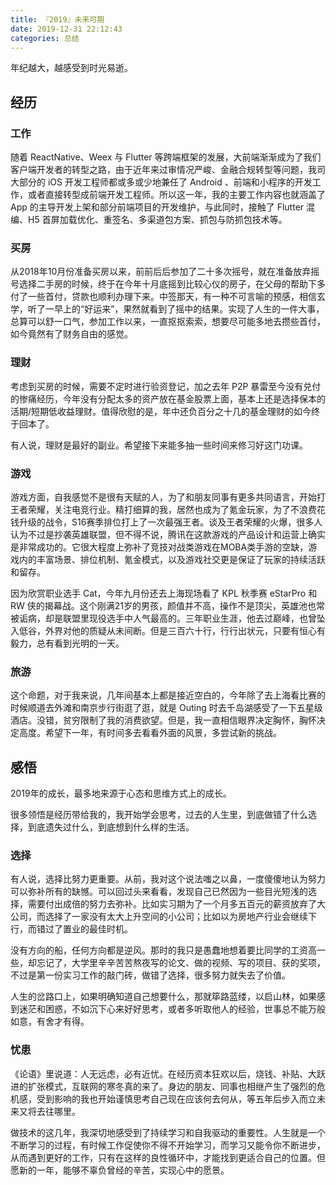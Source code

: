 ```yaml
---
title: 『2019』未来可期
date: 2019-12-31 22:12:43
categories: 总结
---
```


年纪越大，越感受到时光易逝。

<!--more-->

## 经历

### 工作

随着 ReactNative、Weex 与 Flutter 等跨端框架的发展，大前端渐渐成为了我们客户端开发者的转型之路，由于近年来过审情况严峻、金融合规转型等问题，我司大部分的 iOS 开发工程师都或多或少地兼任了 Android 、前端和小程序的开发工作，或者直接转型成前端开发工程师。所以这一年，我的主要工作内容也就涵盖了 App 的主导开发上架和部分前端项目的开发维护，与此同时，接触了 Flutter 混编、H5 首屏加载优化、重签名、多渠道包方案、抓包与防抓包技术等。

### 买房

从2018年10月份准备买房以来，前前后后参加了二十多次摇号，就在准备放弃摇号选择二手房的时候，终于在今年十月底摇到比较心仪的房子，在父母的帮助下多付了一些首付，贷款也顺利办理下来。中签那天，有一种不可言喻的预感，相信玄学，听了一早上的“好运来”，果然就看到了摇中的结果。实现了人生的一件大事，总算可以舒一口气，参加工作以来，一直抠抠索索，想要尽可能多地去攒些首付，如今竟然有了财务自由的感觉。

### 理财

考虑到买房的时候，需要不定时进行验资登记，加之去年 P2P 暴雷至今没有兑付的惨痛经历，今年没有分配太多的资产放在基金股票上面，基本上还是选择保本的活期/短期低收益理财。值得欣慰的是，年中还负百分之十几的基金理财的如今终于回本了。

有人说，理财是最好的副业。希望接下来能多抽一些时间来修习好这门功课。

### 游戏

游戏方面，自我感觉不是很有天赋的人，为了和朋友同事有更多共同语言，开始打王者荣耀，关注电竞行业。精打细算的我，居然也成为了氪金玩家，为了不浪费花钱升级的战令，S16赛季排位打上了一次最强王者。谈及王者荣耀的火爆，很多人认为不过是抄袭英雄联盟，但不得不说，腾讯在这款游戏的产品设计和运营上确实是非常成功的。它很大程度上弥补了竞技对战类游戏在MOBA类手游的空缺，游戏内的丰富场景、排位机制、氪金模式，以及游戏社交更是保证了玩家的持续活跃和留存。

因为欣赏职业选手 Cat，今年九月份还去上海现场看了 KPL 秋季赛 eStarPro 和 RW 侠的揭幕战。这个刚满21岁的男孩，颜值并不高，操作不是顶尖，英雄池也常被诟病，却是联盟里现役选手中人气最高的。三年职业生涯，他去过巅峰，也曾坠入低谷，外界对他的质疑从未间断。但是三百六十行，行行出状元，只要有恒心有毅力，总有看到光明的一天。

### 旅游

这个命题，对于我来说，几年间基本上都是接近空白的，今年除了去上海看比赛的时候顺道去外滩和南京步行街逛了逛，就是 Outing 时去千岛湖感受了一下五星级酒店。没错，贫穷限制了我的消费欲望。但是，我一直相信眼界决定胸怀，胸怀决定高度。希望下一年，有时间多去看看外面的风景，多尝试新的挑战。

## 感悟

2019年的成长，最多地来源于心态和思维方式上的成长。

很多领悟是经历带给我的，我开始学会思考，过去的人生里，到底做错了什么选择，到底遗失过什么，到底想到什么样的生活。

### 选择

有人说，选择比努力更重要。从前，我对这个说法嗤之以鼻，一度傻傻地认为努力可以弥补所有的缺憾。可以回过头来看看，发现自己已然因为一些目光短浅的选择，需要付出成倍的努力去弥补。比如实习期为了一个月多五百元的薪资放弃了大公司，而选择了一家没有太大上升空间的小公司；比如以为房地产行业会继续下行，而错过了置业的最佳时机。

没有方向的船，任何方向都是逆风。那时的我只是愚蠢地想着要比同学的工资高一些，却忘记了，大学里辛辛苦苦熬夜写的论文、做的视频、写的项目、获的奖项，不过是第一份实习工作的敲门砖，做错了选择，很多努力就失去了价值。

人生的岔路口上，如果明确知道自己想要什么，那就筚路蓝缕，以启山林，如果感到迷茫和困惑，不如沉下心来好好思考，或者多听取他人的经验，世事总不能万般如意，有舍才有得。

### 忧患

《论语》里说道：人无远虑，必有近忧。在经历资本狂欢以后，烧钱、补贴、大跃进的扩张模式，互联网的寒冬真的来了。身边的朋友、同事也相继产生了强烈的危机感，受到影响的我也开始谨慎思考自己现在应该何去何从，等五年后步入而立未来又将去往哪里。

做技术的这几年，我深切地感受到了持续学习和自我驱动的重要性。人生就是一个不断学习的过程，有时候工作促使你不得不开始学习，而学习又能令你不断进步，从而遇到更好的工作，只有在这样的良性循环中，才能找到更适合自己的位置。但愿新的一年，能够不辜负曾经的辛苦，实现心中的愿景。
